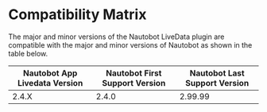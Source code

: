 # Compatibility Matrix

The major and minor versions of the Nautobot LiveData plugin are compatible with the major and minor
versions of Nautobot as shown in the table below.

| Nautobot App Livedata Version | Nautobot First Support Version | Nautobot Last Support Version |
| ------------- | -------------------- | ------------- |
| 2.4.X         | 2.4.0                | 2.99.99       |

